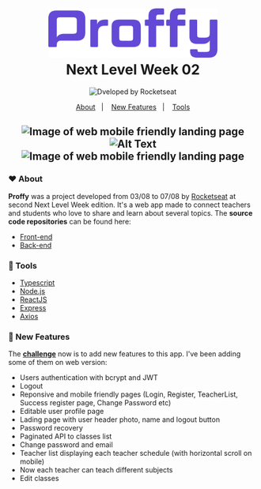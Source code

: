 <h1 align="center">
   <img alt="Proffy" src=".github/logo.svg" height="100px">
   <br>Next Level Week 02</br>
</h1>

<p align="center">
  <img alt="Dveloped by Rocketseat" src="https://img.shields.io/badge/developed%20by-Rocketseat-blueviolet"><br/>
</p>

<p align="center">
  <a href="#hearts-about">About</a>&nbsp;&nbsp;&nbsp;|&nbsp;&nbsp;&nbsp;
  <a href="#dart-new-features">New Features</a>&nbsp;&nbsp;&nbsp;|&nbsp;&nbsp;&nbsp;
  <a href="#hammer-tools">Tools</a>
</p>

<h2 align="center">
   
<img src="https://uploaddeimagens.com.br/images/002/838/402/original/Screenshot_2020-08-19_Proffy%282%29.png?1597891704" alt="Image of web mobile friendly landing page" width="254" height="450" margin-left="10"> ![Alt Text](https://media0.giphy.com/media/h8fMIpDjoY0maKU9In/giphy.gif) <img src="https://uploaddeimagens.com.br/images/002/862/188/full/Screenshot_2020-09-02_Proffy.png?1599080016" alt="Image of web mobile friendly landing page" width="254" height="450" margin-left="10">

</h2>

### :hearts: About

**Proffy** was a project developed from 03/08 to 07/08 by [Rocketseat](https://rocketseat.com.br/) at second Next Level Week edition. It's a web app made to connect teachers and students who love to share and learn about several topics.
The **source code repositories** can be found here:
- [Front-end](https://github.com/higorcastilho/nlw_web)
- [Back-end](https://github.com/higorcastilho/nlw_server)

### :hammer: Tools

-  [Typescript](https://www.typescriptlang.org/)
-  [Node.js](https://nodejs.org/en/)
-  [ReactJS](https://reactjs.org/)
-  [Express](https://expressjs.com/)
-  [Axios](https://github.com/axios/axios)

### :dart: New Features

The **[challenge](https://www.notion.so/Vers-o-2-0-Proffy-eefca1b981694cd0a895613bc6235970)** now is to add new features to this app. I've been adding some of them on web version: 

- Users authentication with bcrypt and JWT
- Logout 
- Reponsive and mobile friendly pages (Login, Register, TeacherList, Success register page, Change Password etc)
- Editable user profile page
- Lading page with user header photo, name and logout button
- Password recovery
- Paginated API to classes list
- Change password and email
- Teacher list displaying each teacher schedule (with horizontal scroll on mobile)
- Now each teacher can teach different subjects 
- Edit classes
